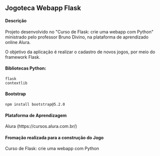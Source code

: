 <h2> Jogoteca Webapp Flask </h2>

<h4>Descrição</h4>

<p>Projeto desenvolvido no "Curso de Flask: crie uma webapp com Python" ministrado pelo professor Bruno Divino, na plataforma de aprendizado online Alura. </p>

<p>O objetivo da aplicação é realizar o cadastro de novos jogos, por meio do framework Flask.</p>


<h4>Bibliotecas Python:</h4>

```
flask
contextlib
```

<h4>Bootstrap</h4>

```
npm install bootstrap@5.2.0
```

<h4>Plataforma de Aprendizagem</h4>
<p>Alura (https://cursos.alura.com.br/)</p>
  
<h4>Fromação realizada para a construção do Jogo</h4>
<p>Curso de Flask: crie uma webapp com Python</p>
